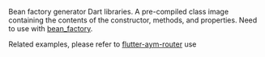 Bean factory generator Dart libraries.
A pre-compiled class image containing the contents of the constructor, methods, and properties.
Need to use with [bean_factory](https://pub.dev/packages/bean_factory).

Related examples, please refer to [flutter-aym-router](https://pub.dev/packages/aym_router_generator) use